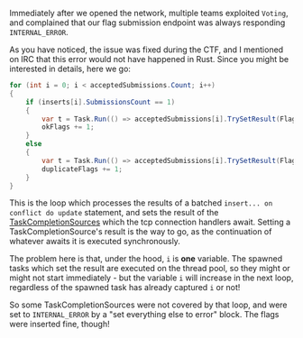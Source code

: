 Immediately after we opened the network, multiple teams exploited `Voting`, and complained that our flag submission endpoint was always responding `INTERNAL_ERROR`.

As you have noticed, the issue was fixed during the CTF, and I mentioned on IRC that this error would not have happened in Rust.
Since you might be interested in details, here we go:

```c#
for (int i = 0; i < acceptedSubmissions.Count; i++)
{
    if (inserts[i].SubmissionsCount == 1)
    {
        var t = Task.Run(() => acceptedSubmissions[i].TrySetResult(FlagSubmissionResult.Ok));
        okFlags += 1;
    }
    else
    {
        var t = Task.Run(() => acceptedSubmissions[i].TrySetResult(FlagSubmissionResult.Duplicate));
        duplicateFlags += 1;
    }
}
```

This is the loop which processes the results of a batched `insert... on conflict do update` statement, and sets the result of the [TaskCompletionSources](https://docs.microsoft.com/en-us/dotnet/api/system.threading.tasks.taskcompletionsource-1?view=netcore-2.2) which the tcp connection handlers await.
Setting a TaskCompletionSource's result is the way to go, as the continuation  of whatever awaits it is executed synchronously.


The problem here is that, under the hood, `i` is **one** variable.
The spawned tasks which set the result are executed on the thread pool, so they might or might not start immediately - but the variable `i` will increase in the next loop, regardless of the spawned task has already captured `i` or not!


So some TaskCompletionSources were not covered by that loop, and were set to `INTERNAL_ERROR` by a "set everything else to error" block. The flags were inserted fine, though!
